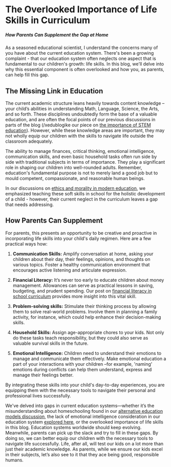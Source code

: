 # The Overlooked Importance of Life Skills in Curriculum

##### How Parents Can Supplement the Gap at Home

As a seasoned educational scientist, I understand the concerns many of you have about the current education system. There's been a growing complaint - that our education system often neglects one aspect that is fundamental to our children's growth: life skills. In this blog, we'll delve into why this essential component is often overlooked and how you, as parents, can help fill this gap. 

## The Missing Link in Education

The current academic structure leans heavily towards content knowledge – your child’s abilities in understanding Math, Language, Science, the Arts, and so forth. These disciplines undoubtedly form the base of a valuable education, and are often the focal points of our previous discussions in parts of the blog (/xedublogike our piece on [the importance of STEM education](/v2/skill-development/the-importance-of-stem-education-in-the-modern-world.md)). However, while these knowledge areas are important, they may not wholly equip our children with the skills to navigate life outside the classroom adequately. 

The ability to manage finances, critical thinking, emotional intelligence, communication skills, and even basic household tasks often run side by side with traditional subjects in terms of importance. They play a significant role in shaping our children into well-rounded adults. Remember, education's fundamental purpose is not to merely land a good job but to mould competent, compassionate, and reasonable human beings. 

In our discussions on [ethics and morality in modern education](/xedublogv2/education-fundamentals/ethics-and-morality-in-modern-education.md), we emphasized teaching these soft skills in school for the holistic development of a child - however, their current neglect in the curriculum leaves a gap that needs addressing. 

## How Parents Can Supplement 

For parents, this presents an opportunity to be creative and proactive in incorporating life skills into your child's daily regimen. Here are a few practical ways how:

1. **Communication Skills:** Amplify conversation at home, asking your children about their day, their feelings, opinions, and thoughts on various topics. Foster a healthy communication environment that encourages active listening and articulate expression. 

2. **Financial Literacy:** It’s never too early to educate children about money management. Allowances can serve as practical lessons in saving, budgeting, and prudent spending. Our post on [financial literacy in school curriculum](/xedublogv2/skill-development/financial-literacy-in-school-curriculum.md) provides more insight into this vital skill.

3. **Problem-solving skills:** Stimulate their thinking process by allowing them to solve real-world problems. Involve them in planning a family activity, for instance, which could help enhance their decision-making skills.

4. **Household Skills:** Assign age-appropriate chores to your kids. Not only do these tasks teach responsibility, but they could also serve as valuable survival skills in the future. 

5. **Emotional Intelligence:** Children need to understand their emotions to manage and communicate them effectively. Make emotional education a part of your interactions with your children –for example, 'naming' emotions during conflicts can help them understand, express and manage their feelings better. 

By integrating these skills into your child's day-to-day experiences, you are equipping them with the necessary tools to navigate their personal and professional lives successfully.

We've delved into gaps in current education systems—whether it’s the misunderstanding about homeschooling found in our [alternative education models discussion](/xedublogv2/education-fundamentals/alternative-education-models-homeschooling.md), the lack of emotional intelligence consideration in our education system [explored here](/v2/holistic-development/the-push-for-emotional-intelligence-in-education.md), or the overlooked importance of life skills in this blog. Education systems worldwide should keep evolving. Meanwhile, parents can pick up the slack and try to fill in these gaps. By doing so, we can better equip our children with the necessary tools to navigate life successfully. Life, after all, will test our kids on a lot more than just their academic knowledge. As parents, while we ensure our kids excel in their subjects, let’s also see to it that they ace being good, responsible humans.